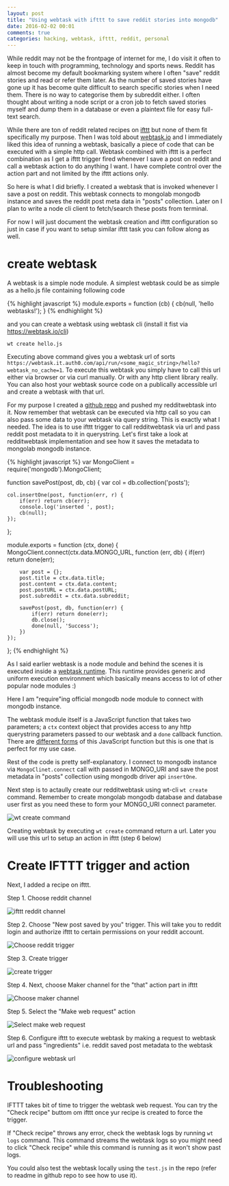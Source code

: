 ```yaml
---
layout: post
title: "Using webtask with ifttt to save reddit stories into mongodb"
date: 2016-02-02 00:01
comments: true
categories: hacking, webtask, ifttt, reddit, personal
---
```


While reddit may not be the frontpage of internet for me, I do visit it often to keep in touch with programming, technology and sports news. Reddit has almost become my default bookmarking system where I often "save" reddit stories and read or refer them later. As the number of saved stories have gone up it has become quite difficult to search specific stories when I need them. There is no way to categorise them by subreddit either. I often thought about writing a node script or a cron job to fetch saved stories myself and dump them in a database or even a plaintext file for easy full-text search.

While there are ton of reddit related recipes on [ifttt](http://ifttt.com/) but none of them fit specifically my purpose. Then I was told about [webtask.io](https://webtask.io/) and I immediately liked this idea of running a webtask, basically a piece of code that can be executed with a simple http call. Webtask combined with ifttt is a perfect combination as I get a ifttt trigger fired whenever I save a post on reddit and call a webtask action to do anything I want. I have complete control over the action part and not limited by the ifttt actions only.

So here is what I did briefly. I created a webtask that is invoked whenever I save a post on reddit. This webtask connects to mongolab mongodb instance and saves the reddit post meta data in "posts" collection. Later on I plan to write a node cli client to fetch/search these posts from terminal.

For now I will just document the webtask creation and ifttt configuration so just in case if you want to setup similar ifttt task you can follow along as well.

# create webtask
A webtask is a simple node module. A simplest webtask could be as simple as a hello.js file containing following code

{% highlight javascript %}
module.exports = function (cb) {
  cb(null, 'hello webtasks!');
}
{% endhighlight %}

and you can create a webtask using webtask cli (install it fist via https://webtask.io/cli)

`wt create hello.js`

Executing above command gives you a webtask url of sorts `https://webtask.it.auth0.com/api/run/<some_magic_string>/hello?webtask_no_cache=1`. To execute this webtask you simply have to call this url either via browser or via curl manually. Or with any http client library really. You can also host your webtask source code on a publically accessible url and create a webtask with that url.

For my purpose I created a [github repo](https://github.com/ashishdasnurkar/redditwebtask) and pushed my redditwebtask into it. Now remember that webtask can be executed via http call so you can also pass some data to your webtask via query string. This is exactly what I needed. The idea is to use ifttt trigger to call redditwebtask via url and pass reddit post metadata to it in querystring. Let's first take a look at redditwebtask implementation and see how it saves the metadata to mongolab mongodb instance.

{% highlight javascript %}
var MongoClient = require('mongodb').MongoClient;

function savePost(post, db, cb) {
	var col = db.collection('posts');

	col.insertOne(post, function(err, r) {
		if(err) return cb(err);
    	console.log('inserted ', post);
    	cb(null);
	});
};

module.exports = function (ctx, done) { 
	MongoClient.connect(ctx.data.MONGO_URL, function (err, db) {
	    if(err) return done(err);

	    var post = {};
	    post.title = ctx.data.title;
	    post.content = ctx.data.content;
	    post.postURL = ctx.data.postURL;
	    post.subreddit = ctx.data.subreddit;

	    savePost(post, db, function(err) {
	    	if(err) return done(err);
	    	db.close();
	    	done(null, 'Success');
	    })
	});
};
{% endhighlight %}

As I said earlier webtask is a node module and behind the scenes it is executed inside a [webtask runtime](https://webtask.io/docs/how). This runtime provides generic and uniform execution environment which basically means access to lot of other popular node modules :)

Here I am "require"ing official mongodb node module to connect with mongodb instance.

The webtask module itself is a JavaScript function that takes two parameters; a `ctx` context object that provides access to any http querystring parameters passed to our webtask and a `done` callback function. There are [different forms](https://webtask.io/docs/model) of this JavaScript function but this is one that is perfect for my use case.

Rest of the code is pretty self-explanatory. I connect to mongodb instance via `MongoClinet.connect` call with passed in MONGO_URI and save the post metadata in "posts" collection using mongodb driver api `insertOne`.

Next step is to actaully create our redditwebtask using wt-cli `wt create` command. Remember to create mongolab mongodb database and database user first as you need these to form your MONGO_URI connect parameter.

![wt create command](/public/images/create_webtask_command.png)

Creating webtask by executing `wt create` command return a url. Later you will use this url to setup an action in ifttt (step 6 below)

# Create IFTTT trigger and action

Next, I added a recipe on ifttt.

Step 1. Choose reddit channel

![ifttt reddit channel](/public/images/choose_reddit_trigger_step1.png)

Step 2. Choose "New post saved by you" trigger.
This will take you to reddit login and authorize ifttt to certain permissions on your reddit account.

![Choose reddit trigger](/public/images/choose_post_save_trigger_step2.png)

Step 3. Create trigger

![create trigger](/public/images/create_trigger_step3.png)

Step 4. Next, choose Maker channel for the "that" action part in ifttt

![Choose maker channel](/public/images/choose_maker_channel_step4.png)

Step 5. Select the "Make web request" action

![Select make web request](/public/images/choose_make_web_request_step5.png)

Step 6. Configure ifttt to execute webtask by making a request to webtask url and pass "ingredients" i.e. reddit saved post metadata to the webtask

![configure webtask url](/public/images/maker_channel_settings_step6.png)

# Troubleshooting

IFTTT takes bit of time to trigger the webtask web request. You can try the "Check recipe" buttom om ifttt once yur recipe is created to force the trigger.

If "Check recipe" throws any error, check the webtask logs by running `wt logs` command. This command streams the webtask logs so you might need to click "Check recipe" while this command is running as it won't show past logs.

You could also test the webtask locally using the `test.js` in the repo (refer to readme in github repo to see how to use it).






